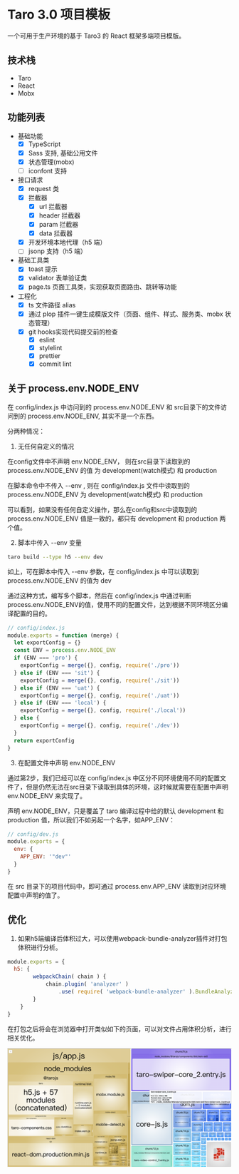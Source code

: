 # Taro 3.0 项目模板

一个可用于生产环境的基于 Taro3 的 React 框架多端项目模版。

## 技术栈

- Taro
- React
- Mobx

## 功能列表

- 基础功能
  - [x] TypeScript
  - [x] Sass 支持, 基础公用文件
  - [x] 状态管理(mobx)
  - [ ] iconfont 支持
- 接口请求
  - [x] request 类
  - [x] 拦截器
    - [x] url 拦截器
    - [x] header 拦截器
    - [x] param 拦截器
    - [x] data 拦截器
  - [x] 开发环境本地代理（h5 端）
  - [ ] jsonp 支持（h5 端）
- 基础工具类
  - [x] toast 提示
  - [x] validator 表单验证类
  - [x] page.ts 页面工具类，实现获取页面路由、跳转等功能
- 工程化
  - [x] ts 文件路径 alias
  - [x] 通过 plop 插件一键生成模版文件（页面、组件、样式、服务类、mobx 状态管理）
  - [x] git hooks实现代码提交前的检查
    - [x] eslint
    - [x] stylelint
    - [x] prettier
    - [x] commit lint

## 关于 process.env.NODE_ENV

在 config/index.js 中访问到的 process.env.NODE_ENV 和 src目录下的文件访问到的 process.env.NODE_ENV, 其实不是一个东西。

分两种情况：

1. 无任何自定义的情况

在config文件中不声明 env.NODE_ENV， 则在src目录下读取到的 process.env.NODE_ENV 的值 为 development(watch模式) 和 production

在脚本命令中不传入 --env , 则在 config/index.js 文件中读取到的 process.env.NODE_ENV 为 development(watch模式) 和 production

可以看到，如果没有任何自定义操作，那么在config和src中读取到的 process.env.NODE_ENV 值是一致的，都只有 development 和 production 两个值。

2. 脚本中传入 --env 变量

```bash
taro build --type h5 --env dev
```

如上，可在脚本中传入 --env 参数，在 config/index.js 中可以读取到 process.env.NODE_ENV 的值为 dev

通过这种方式，编写多个脚本，然后在 config/index.js 中通过判断 process.env.NODE_ENV的值，使用不同的配置文件，达到根据不同环境区分编译配置的目的。

```js
// config/index.js
module.exports = function (merge) {
  let exportConfig = {}
  const ENV = process.env.NODE_ENV
  if (ENV === 'pro') {
    exportConfig = merge({}, config, require('./pro'))
  } else if (ENV === 'sit') {
    exportConfig = merge({}, config, require('./sit'))
  } else if (ENV === 'uat') {
    exportConfig = merge({}, config, require('./uat'))
  } else if (ENV === 'local') {
    exportConfig = merge({}, config, require('./local'))
  } else {
    exportConfig = merge({}, config, require('./dev'))
  }
  return exportConfig
}
```

3. 在配置文件中声明 env.NODE_ENV

通过第2步，我们已经可以在 config/index.js 中区分不同环境使用不同的配置文件了，但是仍然无法在src目录下读取到具体的环境，这时候就需要在配置中声明 env.NODE_ENV 来实现了。

声明 env.NODE_ENV，只是覆盖了 taro 编译过程中给的默认 development 和 production 值，所以我们不如另起一个名字，如APP_ENV：

```js
// config/dev.js
module.exports = {
  env: {
    APP_ENV: '"dev"'
  }
}
```

在 src 目录下的项目代码中，即可通过 process.env.APP_ENV 读取到对应环境配置中声明的值了。

## 优化

1. 如果h5端编译后体积过大，可以使用webpack-bundle-analyzer插件对打包体积进行分析。

```js
module.exports = {
  h5: {
		webpackChain( chain ) {
			chain.plugin( 'analyzer' )
				.use( require( 'webpack-bundle-analyzer' ).BundleAnalyzerPlugin, [] )
		}
	}
}
```

在打包之后将会在浏览器中打开类似如下的页面，可以对文件占用体积分析，进行相关优化。

![webpack-bundle-analyzer](./docs/images/webpack-bundle-analyzer.png)
